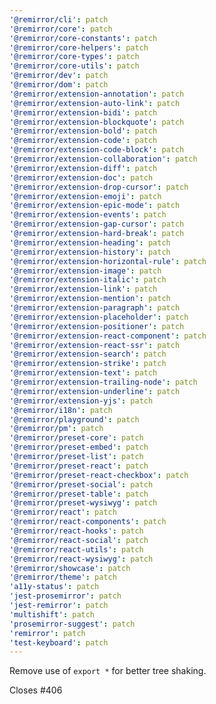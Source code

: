 ```yaml
---
'@remirror/cli': patch
'@remirror/core': patch
'@remirror/core-constants': patch
'@remirror/core-helpers': patch
'@remirror/core-types': patch
'@remirror/core-utils': patch
'@remirror/dev': patch
'@remirror/dom': patch
'@remirror/extension-annotation': patch
'@remirror/extension-auto-link': patch
'@remirror/extension-bidi': patch
'@remirror/extension-blockquote': patch
'@remirror/extension-bold': patch
'@remirror/extension-code': patch
'@remirror/extension-code-block': patch
'@remirror/extension-collaboration': patch
'@remirror/extension-diff': patch
'@remirror/extension-doc': patch
'@remirror/extension-drop-cursor': patch
'@remirror/extension-emoji': patch
'@remirror/extension-epic-mode': patch
'@remirror/extension-events': patch
'@remirror/extension-gap-cursor': patch
'@remirror/extension-hard-break': patch
'@remirror/extension-heading': patch
'@remirror/extension-history': patch
'@remirror/extension-horizontal-rule': patch
'@remirror/extension-image': patch
'@remirror/extension-italic': patch
'@remirror/extension-link': patch
'@remirror/extension-mention': patch
'@remirror/extension-paragraph': patch
'@remirror/extension-placeholder': patch
'@remirror/extension-positioner': patch
'@remirror/extension-react-component': patch
'@remirror/extension-react-ssr': patch
'@remirror/extension-search': patch
'@remirror/extension-strike': patch
'@remirror/extension-text': patch
'@remirror/extension-trailing-node': patch
'@remirror/extension-underline': patch
'@remirror/extension-yjs': patch
'@remirror/i18n': patch
'@remirror/playground': patch
'@remirror/pm': patch
'@remirror/preset-core': patch
'@remirror/preset-embed': patch
'@remirror/preset-list': patch
'@remirror/preset-react': patch
'@remirror/preset-react-checkbox': patch
'@remirror/preset-social': patch
'@remirror/preset-table': patch
'@remirror/preset-wysiwyg': patch
'@remirror/react': patch
'@remirror/react-components': patch
'@remirror/react-hooks': patch
'@remirror/react-social': patch
'@remirror/react-utils': patch
'@remirror/react-wysiwyg': patch
'@remirror/showcase': patch
'@remirror/theme': patch
'a11y-status': patch
'jest-prosemirror': patch
'jest-remirror': patch
'multishift': patch
'prosemirror-suggest': patch
'remirror': patch
'test-keyboard': patch
---
```


Remove use of `export *` for better tree shaking.

Closes #406
